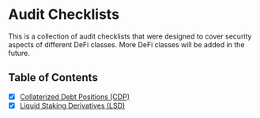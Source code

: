 # Audit Checklists

This is a collection of audit checklists that were designed to cover security aspects of different DeFi classes. More DeFi classes will be added in the future.

## Table of Contents

- [x] [Collaterized Debt Positions (CDP)](https://github.com/Decurity/audit-checklists/blob/master/cdp.md)
- [x] [Liquid Staking Derivatives (LSD)](https://github.com/Decurity/audit-checklists/blob/master/lsd.md)